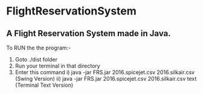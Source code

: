 # FlightReservationSystem
A Flight Reservation System made in Java.
-----------------------------------------

To RUN the the program:-
1. Goto ./dist folder
2. Run your terminal in that directory
3. Enter this command
    i) java -jar FRS.jar 2016.spicejet.csv 2016.silkair.csv (Swing Version)
    ii) java -jar FRS.jar 2016.spicejet.csv 2016.silkair.csv text (Terminal Text Version)
